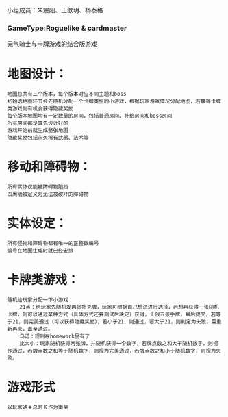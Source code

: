小组成员：朱震阳、王歆玥、杨泰格

### GameType:Roguelike & cardmaster
元气骑士与卡牌游戏的结合版游戏

# 地图设计：
    地图总共有三个版本，每个版本对应不同主题和boss
    初始选地图环节会先随机分配一个卡牌类型的小游戏，根据玩家游戏情况分配地图，若赢得卡牌类游戏则有机会获得隐藏奖励
    每个版本地图均有一定数量的房间，包括普通房间、补给房间和boss房间
    所有房间都是事先设计好的
    游戏开始前就生成整张地图
    隐藏奖励包括永久稀有武器、法术等

# 移动和障碍物：
    所有实体仅能被障碍物阻挡
    四周墙被定义为无法被破坏的障碍物

# 实体设定：
    所有怪物和障碍物都有唯一的正整数编号
    编号在地图生成时就已经安排

# 卡牌类游戏：
    随机给玩家分配一下小游戏：
        21点：给玩家先随机发两张扑克牌，玩家可根据自己想法进行选择，若想再获得一张随机卡牌，则可以通过某种方式（具体方式还要测试后决定）获得，上限五张手牌，最后提交，若等于21，则完美通过（可以获得隐藏奖励），若小于21，则通过，若大于21，则判定为失败，需重新再来，直至通过。
        乌诺：规则在homework里有了
        比大小：玩家随机获得两张牌，并随机获得一个数字，若牌点数之和大于随机数字，则视作通过，若牌点数之和等于随机数字，则视为完美通过，若牌点数之和小于随机数字，则视为失败。

# 游戏形式
    以玩家通关总时长作为衡量
